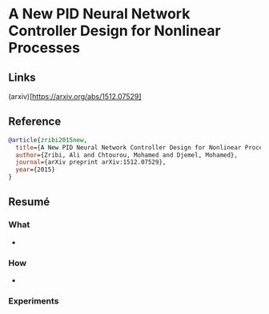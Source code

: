 # A New PID Neural Network Controller Design for Nonlinear Processes

## Links
(arxiv)[https://arxiv.org/abs/1512.07529]


## Reference
```bibtex
@article{zribi2015new,
  title={A New PID Neural Network Controller Design for Nonlinear Processes},
  author={Zribi, Ali and Chtourou, Mohamed and Djemel, Mohamed},
  journal={arXiv preprint arXiv:1512.07529},
  year={2015}
}
```
## Resumé

### What
- 

### How
- 

### Experiments
